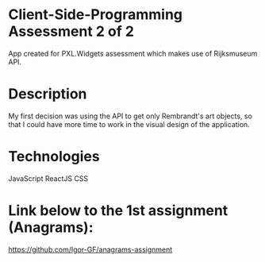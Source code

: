 # Client-Side-Programming Assessment 2 of 2

App created for PXL.Widgets assessment which makes use of Rijksmuseum API.

# Description

My first decision was using the API to get only Rembrandt's art objects, so that I could have more time to work in the visual design of the application.

# Technologies

JavaScript
ReactJS
CSS

# Link below to the 1st assignment (Anagrams):

https://github.com/Igor-GF/anagrams-assignment